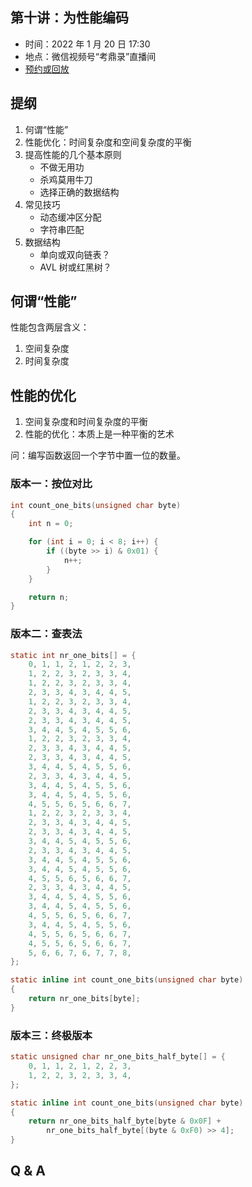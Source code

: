 ## 第十讲：为性能编码

- 时间：2022 年 1 月 20 日 17:30
- 地点：微信视频号“考鼎录”直播间
- [预约或回放](#/grand-finale)

		
## 提纲

1. 何谓“性能”
1. 性能优化：时间复杂度和空间复杂度的平衡
1. 提高性能的几个基本原则
   - 不做无用功
   - 杀鸡莫用牛刀
   - 选择正确的数据结构
1. 常见技巧
   - 动态缓冲区分配
   - 字符串匹配
1. 数据结构
   - 单向或双向链表？
   - AVL 树或红黑树？

		
## 何谓“性能”

性能包含两层含义：

1. 空间复杂度
1. 时间复杂度

		
## 性能的优化

1. 空间复杂度和时间复杂度的平衡
1. 性能的优化：本质上是一种平衡的艺术

问：编写函数返回一个字节中置一位的数量。

	
### 版本一：按位对比

```c
int count_one_bits(unsigned char byte)
{
    int n = 0;

    for (int i = 0; i < 8; i++) {
        if ((byte >> i) & 0x01) {
            n++;
        }
    }

    return n;
}
```

	
### 版本二：查表法

```c
static int nr_one_bits[] = {
    0, 1, 1, 2, 1, 2, 2, 3,
    1, 2, 2, 3, 2, 3, 3, 4,
    1, 2, 2, 3, 2, 3, 3, 4,
    2, 3, 3, 4, 3, 4, 4, 5,
    1, 2, 2, 3, 2, 3, 3, 4,
    2, 3, 3, 4, 3, 4, 4, 5,
    2, 3, 3, 4, 3, 4, 4, 5,
    3, 4, 4, 5, 4, 5, 5, 6,
    1, 2, 2, 3, 2, 3, 3, 4,
    2, 3, 3, 4, 3, 4, 4, 5,
    2, 3, 3, 4, 3, 4, 4, 5,
    3, 4, 4, 5, 4, 5, 5, 6,
    2, 3, 3, 4, 3, 4, 4, 5,
    3, 4, 4, 5, 4, 5, 5, 6,
    3, 4, 4, 5, 4, 5, 5, 6,
    4, 5, 5, 6, 5, 6, 6, 7,
    1, 2, 2, 3, 2, 3, 3, 4,
    2, 3, 3, 4, 3, 4, 4, 5,
    2, 3, 3, 4, 3, 4, 4, 5,
    3, 4, 4, 5, 4, 5, 5, 6,
    2, 3, 3, 4, 3, 4, 4, 5,
    3, 4, 4, 5, 4, 5, 5, 6,
    3, 4, 4, 5, 4, 5, 5, 6,
    4, 5, 5, 6, 5, 6, 6, 7,
    2, 3, 3, 4, 3, 4, 4, 5,
    3, 4, 4, 5, 4, 5, 5, 6,
    3, 4, 4, 5, 4, 5, 5, 6,
    4, 5, 5, 6, 5, 6, 6, 7,
    3, 4, 4, 5, 4, 5, 5, 6,
    4, 5, 5, 6, 5, 6, 6, 7,
    4, 5, 5, 6, 5, 6, 6, 7,
    5, 6, 6, 7, 6, 7, 7, 8,
};

static inline int count_one_bits(unsigned char byte)
{
    return nr_one_bits[byte];
}
```

	
### 版本三：终极版本

```c
static unsigned char nr_one_bits_half_byte[] = {
    0, 1, 1, 2, 1, 2, 2, 3,
    1, 2, 2, 3, 2, 3, 3, 4,
};

static inline int count_one_bits(unsigned char byte)
{
    return nr_one_bits_half_byte[byte & 0x0F] +
        nr_one_bits_half_byte[(byte & 0xF0) >> 4];
}

```

		
## Q & A

